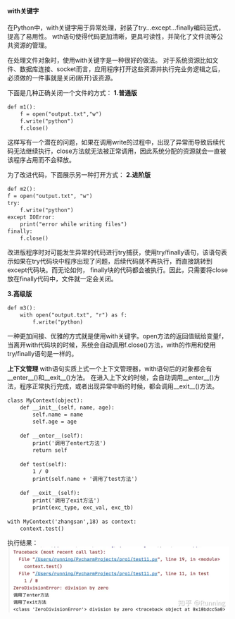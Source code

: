 <!--
 * @Author: Jerome 841682441@qq.com
 * @Date: 2022-11-03 17:52:46
 * @LastEditors: Jerome 841682441@qq.com
 * @LastEditTime: 2022-11-08 21:04:03
 * @FilePath: \Python-learning\异常\with关键字及上下文管理.md
 * @Description: 这是默认设置,请设置`customMade`, 打开koroFileHeader查看配置 进行设置: https://github.com/OBKoro1/koro1FileHeader/wiki/%E9%85%8D%E7%BD%AE
-->
#### with关键字
在Python中，with关键字用于异常处理，封装了try...except...finally编码范式，提高了易用性。
wth语句使得代码更加清晰，更具可读性，并简化了文件流等公共资源的管理。

在处理文件对象时，使用with关键字是一种很好的做法。
对于系统资源比如文件、数据库连接、socket而言，应用程序打开这些资源并执行完业务逻辑之后，必须做的一件事就是关闭(断开)该资源。

下面是几种正确关闭一个文件的方式：
__1.普通版__

    def m1():
        f = open("output.txt","w")
        f.write("python")
        f.close()

这样写有一个潜在的问题，如果在调用write的过程中，出现了异常而导致后续代码无法继续执行，close方法就无法被正常调用，因此系统分配的资源就会一直被该程序占用而不会释放。

为了改进代码，下面展示另一种打开方式：
__2.进阶版__

    def m2():
    f = open("output.txt", "w")
    try:
        f.write("python")
    except IOError:
        print("error while writing files")
    finally:
        f.close()

改进版程序时对可能发生异常的代码进行try捕获，使用try/finally语句，该语句表示如果在try代码块中程序出现了问题，后续代码就不再执行，而直接跳转到except代码块。而无论如何， finally块的代码都会被执行。因此，只需要将close放在finally代码中，文件就一定会关闭。

__3.高级版__

    def m3():
        with open("output.txt", "r") as f:
            f.write("python)

一种更加间接、优雅的方式就是使用with关键字。open方法的返回值赋给变量f，当离开with代码块的时候，系统会自动调用f.close()方法，with的作用和使用try/finally语句是一样的。

__上下文管理__
with语句实质上式一个上下文管理器，with语句后的对象都会有__enter__()和__exit__()方法。
在进入上下文的时候，会自动调用__enter__()方法，程序正常执行完成，或者出现异常中断的时候，都会调用__exit__()方法。

    class MyContext(object):
        def __init__(self, name, age):
            self.name = name
            self.age = age
        
        def __enter__(self):
            print('调用了entert方法')
            return self
        
        def test(self):
            1 / 0
            print(self.name + '调用了test方法')
        
        def __exit__(self):
            print('调用了exit方法')
            print(exc_type, exc_val, exc_tb)
    
    with MyContext('zhangsan',18) as context:
        context.test()

执行结果：
![pic1](../pics/屏幕截图%202022-11-08%20210231.png)



